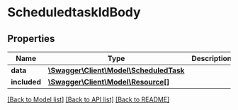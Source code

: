 # ScheduledtaskIdBody

## Properties
Name | Type | Description | Notes
------------ | ------------- | ------------- | -------------
**data** | [**\Swagger\Client\Model\ScheduledTask**](ScheduledTask.md) |  | [optional] 
**included** | [**\Swagger\Client\Model\Resource[]**](Resource.md) |  | [optional] 

[[Back to Model list]](../../README.md#documentation-for-models) [[Back to API list]](../../README.md#documentation-for-api-endpoints) [[Back to README]](../../README.md)

